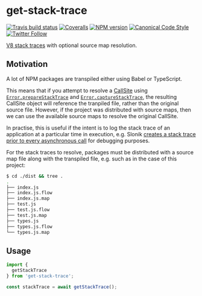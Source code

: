 # get-stack-trace

[![Travis build status](http://img.shields.io/travis/gajus/get-stack-trace/master.svg?style=flat-square)](https://travis-ci.org/gajus/get-stack-trace)
[![Coveralls](https://img.shields.io/coveralls/gajus/get-stack-trace.svg?style=flat-square)](https://coveralls.io/github/gajus/get-stack-trace)
[![NPM version](http://img.shields.io/npm/v/get-stack-trace.svg?style=flat-square)](https://www.npmjs.org/package/get-stack-trace)
[![Canonical Code Style](https://img.shields.io/badge/code%20style-canonical-blue.svg?style=flat-square)](https://github.com/gajus/canonical)
[![Twitter Follow](https://img.shields.io/twitter/follow/kuizinas.svg?style=social&label=Follow)](https://twitter.com/kuizinas)

[V8 stack traces](https://github.com/v8/v8/wiki/Stack-Trace-API) with optional source map resolution.

## Motivation

A lot of NPM packages are transpiled either using Babel or TypeScript.

This means that if you attempt to resolve a [CallSite](https://github.com/v8/v8/wiki/Stack-Trace-API#customizing-stack-traces) using [`Error.prepareStackTrace`](https://github.com/v8/v8/wiki/Stack-Trace-API#customizing-stack-traces) and [`Error.captureStackTrace`](https://nodejs.org/api/errors.html#errors_error_capturestacktrace_targetobject_constructoropt), the resulting CallSite object will reference the tranpiled file, rather than the original source file. However, if the project was distributed with source maps, then we can use the available source maps to resolve the original CallSite.

In practise, this is useful if the intent is to log the stack trace of an application at a particular time in execution, e.g. Slonik [creates a stack trace prior to every asynchronous call](https://github.com/gajus/slonik#slonik-debugging-log-stack-trace) for debugging purposes.

For the stack traces to resolve, packages must be distributed with a source map file along with the transpiled file, e.g. such as in the case of this project:

```bash
$ cd ./dist && tree .
.
├── index.js
├── index.js.flow
├── index.js.map
├── test.js
├── test.js.flow
├── test.js.map
├── types.js
├── types.js.flow
└── types.js.map

```

## Usage

```js
import {
  getStackTrace
} from 'get-stack-trace';

const stackTrace = await getStackTrace();

```
